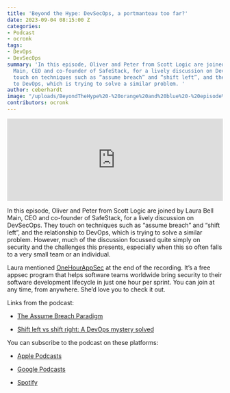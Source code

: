 ```yaml
---
title: 'Beyond the Hype: DevSecOps, a portmanteau too far?'
date: 2023-09-04 08:15:00 Z
categories:
- Podcast
- ocronk
tags:
- DevOps
- DevSecOps
summary: 'In this episode, Oliver and Peter from Scott Logic are joined by Laura Bell
  Main, CEO and co-founder of SafeStack, for a lively discussion on DevSecOps. They
  touch on techniques such as “assume breach” and “shift left”, and the relationship
  to DevOps, which is trying to solve a similar problem. '
author: ceberhardt
image: "/uploads/BeyondTheHype%20-%20orange%20and%20blue%20-%20episode%2014%20-%20social.png"
contributors: ocronk
---
```


<iframe title="Embed Player" src="https://play.libsyn.com/embed/episode/id/27892746/height/192/theme/modern/size/large/thumbnail/yes/custom-color/ffffff/time-start/00:00:00/playlist-height/200/direction/backward/download/yes" height="192" width="100%" scrolling="no" allowfullscreen="" webkitallowfullscreen="true" mozallowfullscreen="true" oallowfullscreen="true" msallowfullscreen="true" style="border: none;"></iframe>

In this episode, Oliver and Peter from Scott Logic are joined by Laura Bell Main, CEO and co-founder of SafeStack, for a lively discussion on DevSecOps. They touch on techniques such as “assume breach” and “shift left”, and the relationship to DevOps, which is trying to solve a similar problem. However, much of the discussion focussed quite simply on security and the challenges this presents, especially when this so often falls to a very small team or an individual.

Laura mentioned [OneHourAppSec](https://safestack.io/one-hour-appsec/) at the end of the recording. It’s a free appsec program that helps software teams worldwide bring security to their software development lifecycle in just one hour per sprint. You can join at any time, from anywhere. She’d love you to check it out.

Links from the podcast:

* [The Assume Breach Paradigm](https://www.netsurion.com/articles/the-assume-breach-paradigm)

* [Shift left vs shift right: A DevOps mystery solved](https://www.dynatrace.com/news/blog/what-is-shift-left-and-what-is-shift-right/)

You can subscribe to the podcast on these platforms:

* [Apple Podcasts](https://podcasts.apple.com/dk/podcast/beyond-the-hype/id1612265563)

* [Google Podcasts](https://podcasts.google.com/feed/aHR0cHM6Ly9mZWVkcy5saWJzeW4uY29tLzM5NTE1MC9yc3M?sa=X&ved=0CAMQ4aUDahcKEwjAxKuhz_v7AhUAAAAAHQAAAAAQAQ)

* [Spotify](https://open.spotify.com/show/2BlwBJ7JoxYpxU4GBmuR4x)